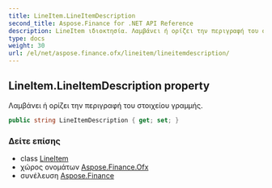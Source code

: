 ```yaml
---
title: LineItem.LineItemDescription
second_title: Aspose.Finance for .NET API Reference
description: LineItem ιδιοκτησία. Λαμβάνει ή ορίζει την περιγραφή του στοιχείου γραμμής.
type: docs
weight: 30
url: /el/net/aspose.finance.ofx/lineitem/lineitemdescription/
---
```

## LineItem.LineItemDescription property

Λαμβάνει ή ορίζει την περιγραφή του στοιχείου γραμμής.

```csharp
public string LineItemDescription { get; set; }
```

### Δείτε επίσης

* class [LineItem](../)
* χώρος ονομάτων [Aspose.Finance.Ofx](../../lineitem/)
* συνέλευση [Aspose.Finance](../../../)


